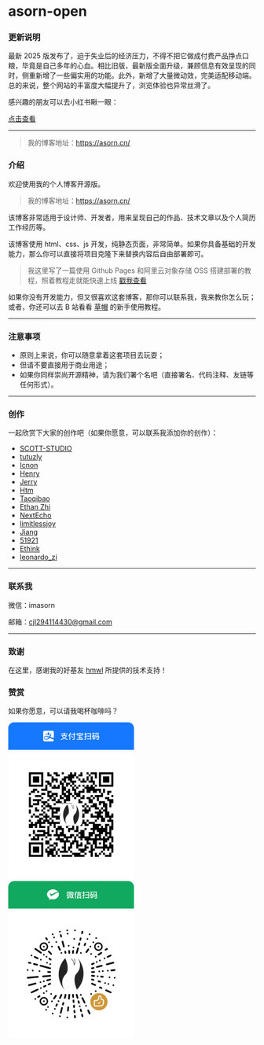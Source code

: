 # asorn-open


### 更新说明

最新 2025 版发布了，迫于失业后的经济压力，不得不把它做成付费产品挣点口粮，毕竟是自己多年的心血。相比旧版，最新版全面升级，兼顾信息有效呈现的同时，侧重新增了一些偏实用的功能。此外，新增了大量微动效，完美适配移动端。总的来说，整个网站的丰富度大幅提升了，浏览体验也异常丝滑了。

感兴趣的朋友可以去小红书瞅一眼：

[点击查看](https://www.xiaohongshu.com/goods-detail/6887372186c0df0001e0e0c9?xsec_token=XBVjc4lVke4qkgAvLmJPHQoQVsk2ZySMgSHKEPC2icYDo=&xsec_source=app_share&instation_link=xhsdiscover%3A%2F%2Fgoods_detail%2F6887372186c0df0001e0e0c9%3Ftrade_ext%3DeyJjaGFubmVsSW5mbyI6bnVsbCwiZHNUb2tlbkluZm8iOm51bGwsInNoYXJlTGluayI6Imh0dHBzOi8vd3d3LnhpYW9ob25nc2h1LmNvbS9nb29kcy1kZXRhaWwvNjg4NzM3MjE4NmMwZGYwMDAxZTBlMGM5P2FwcHVpZD01OGZlYmRhYjUwYzRiNDUyN2VmMGRjMDkiLCJsaXZlSW5mbyI6bnVsbCwic2hvcEluZm8iOm51bGwsImdvb2RzTm90ZUluZm8iOm51bGwsImNoYXRJbmZvIjpudWxsLCJzZWFyY2hJbmZvIjpudWxsLCJwcmVmZXIiOm51bGx9%26rate_limit_meta%3DitemId%253D6887372186c0df0001e0e0c8%26rn%3Dtrue&xhsshare=CopyLink&appuid=58febdab50c4b4527ef0dc09&apptime=1753703842&share_id=ca3f7467e46e491ebe1f52d9ef742201)

---

> 我的博客地址：https://asorn.cn/

### 介绍

欢迎使用我的个人博客开源版。

> 我的博客地址：https://asorn.cn/

该博客非常适用于设计师、开发者，用来呈现自己的作品、技术文章以及个人简历工作经历等。

该博客使用 html、css、js 开发，纯静态页面，非常简单。如果你具备基础的开发能力，那么你可以直接将项目克隆下来替换内容后自由部署即可。

> 我这里写了一篇使用 Github Pages 和阿里云对象存储 OSS 搭建部署的教程，照着教程走就能快速上线 [戳我查看](https://www.yuque.com/asorn/ok/sxstt3arfa05e7ve?singleDoc#)

如果你没有开发能力，但又很喜欢这套博客，那你可以联系我，我来教你怎么玩；或者，你还可以去 B 站看看 [草帽](https://www.bilibili.com/video/BV1Vq421A7pM/?share_source=copy_web&vd_source=12e2e419822b275e3fb0ad8671011ac3) 的新手使用教程。

---

### 注意事项

- 原则上来说，你可以随意拿着这套项目去玩耍；
- 但请不要直接用于商业用途；
- 如果你同样崇尚开源精神，请为我们署个名吧（直接署名、代码注释、友链等任何形式）。

---

### 创作

一起欣赏下大家的创作吧（如果你愿意，可以联系我添加你的创作）：

- [SCOTT-STUDIO](https://scott-studio.cn/)
- [tutuzly](https://tutuzly.com/)
- [Icnon](https://icnon.github.io/)
- [Henry](https://henryblog.cn/)
- [Jerry](https://lanxx.top/)
- [Htm](http://htm.wang/)
- [Taoqibao](https://www.liangwangan.top/)
- [Ethan Zhi](https://ethanzhi.top/)
- [NextEcho](https://nextecho.github.io/)
- [limitlessjoy](http://limitlessjoy.cn/)
- [Jiang](https://freedesignfreecreation.cn/)
- [51921](https://51921.work/)
- [Ethink](https://huaeyl.cn/)
- [leonardo_zi](http://leonardozi4.cloud/)

---

### 联系我

微信：imasorn

邮箱：cjl294114430@gmail.com

---

### 致谢

在这里，感谢我的好基友 [hmwl](https://github.com/hmwl) 所提供的技术支持！

### 赞赏

如果你愿意，可以请我喝杯咖啡吗？

<img src="https://github.com/asorn/button-open/blob/ddb233f77c3541deda1d30457bb23e5325cbab2a/assets/alipay.png" alt="" width="256" height="320">

<img src="https://github.com/asorn/button-open/blob/ddb233f77c3541deda1d30457bb23e5325cbab2a/assets/wechat-pay.png" alt="" width="256" height="320">
